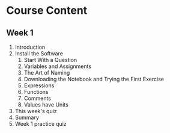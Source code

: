 <h1>Course Content</h1>

<h2>Week 1</h2>

<ol>
<li>Introduction</li>

<li>Install the Software
    <ol>
    <li>Start With a Question</li>
    <li>Variables and Assignments</li>
    <li>The Art of Naming</li>
    <li>Downloading the Notebook and Trying the First Exercise</li>
    <li>Expressions</li>
    <li>Functions</li>
    <li>Comments</li>
    <li>Values have Units</li>
    </ol>
</li>

<li>This week's quiz</li>
<li>Summary</li>
<li>Week 1 practice quiz</li>

</ol>
